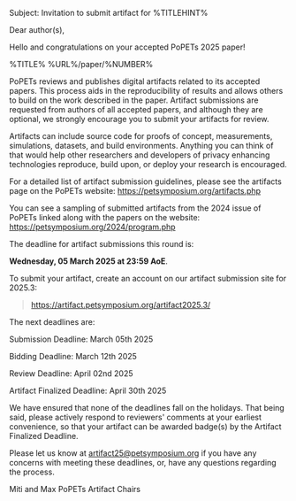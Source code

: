 Subject: Invitation to submit artifact for %TITLEHINT%

Dear author(s),

Hello and congratulations on your accepted PoPETs 2025 paper!

%TITLE%
%URL%/paper/%NUMBER%

PoPETs reviews and publishes digital artifacts related to its accepted papers. This process aids in the reproducibility of results and allows others to build on the work described in the paper. Artifact submissions are requested from authors of all accepted papers, and although they are optional, we strongly encourage you to submit your artifacts for review.

Artifacts can include source code for proofs of concept, measurements, simulations, datasets, and build environments. Anything you can think of that would help other researchers and developers of privacy enhancing technologies reproduce, build upon, or deploy your research is encouraged.

For a detailed list of artifact submission guidelines, please see the artifacts page on the PoPETs website: https://petsymposium.org/artifacts.php

You can see a sampling of submitted artifacts from the 2024 issue of PoPETs linked along with the papers on the website:
https://petsymposium.org/2024/program.php

The deadline for artifact submissions this round is:

  **Wednesday, 05 March 2025 at 23:59 AoE**.

To submit your artifact, create an account on our artifact submission
site for 2025.3: 
  > https://artifact.petsymposium.org/artifact2025.3/ 

The next deadlines are:

Submission Deadline:          March 05th 2025

Bidding Deadline:             March 12th 2025

Review Deadline:              April 02nd 2025

Artifact Finalized Deadline:  April 30th 2025

We have ensured that none of the deadlines fall on the holidays. That being said, please actively respond to reviewers' comments at your earliest convenience, so that your artifact can be awarded badge(s) by the Artifact Finalized Deadline.

Please let us know at <artifact25@petsymposium.org>  if you have any concerns with meeting these deadlines, or, have any questions regarding the process.

Miti and Max
PoPETs Artifact Chairs
